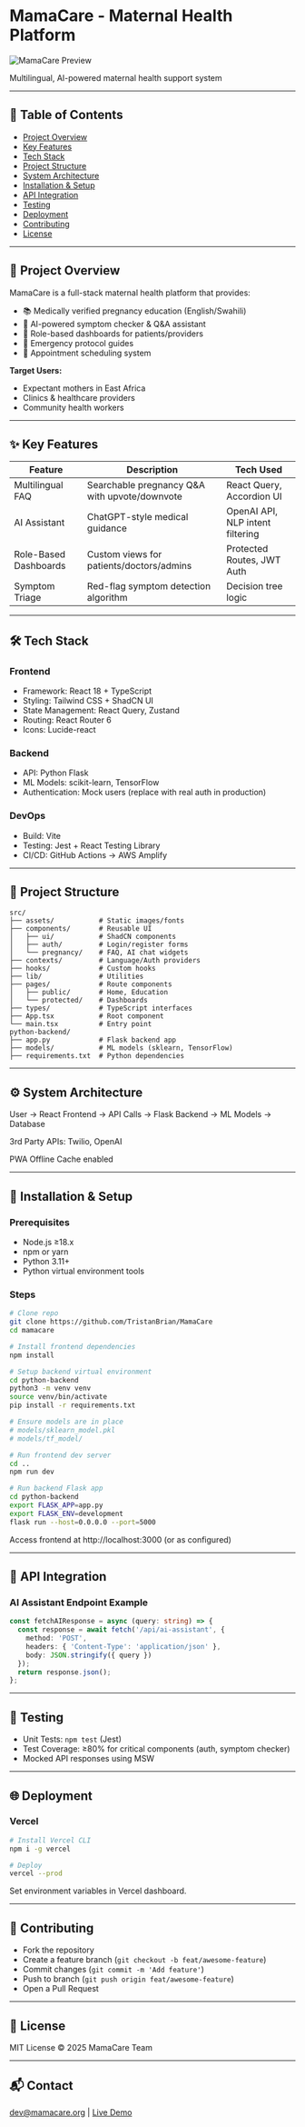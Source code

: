# MamaCare - Maternal Health Platform

![MamaCare Preview](https://example.com/mamacare-preview.png)

Multilingual, AI-powered maternal health support system

---

## 📌 Table of Contents

- [Project Overview](#project-overview)
- [Key Features](#key-features)
- [Tech Stack](#tech-stack)
- [Project Structure](#project-structure)
- [System Architecture](#system-architecture)
- [Installation & Setup](#installation--setup)
- [API Integration](#api-integration)
- [Testing](#testing)
- [Deployment](#deployment)
- [Contributing](#contributing)
- [License](#license)

---

## 🌟 Project Overview

MamaCare is a full-stack maternal health platform that provides:

- 📚 Medically verified pregnancy education (English/Swahili)
- 🤖 AI-powered symptom checker & Q&A assistant
- 🏥 Role-based dashboards for patients/providers
- 🚨 Emergency protocol guides
- 📅 Appointment scheduling system

**Target Users:**

- Expectant mothers in East Africa
- Clinics & healthcare providers
- Community health workers

---

## ✨ Key Features

| Feature            | Description                                | Tech Used                  |
|--------------------|--------------------------------------------|---------------------------|
| Multilingual FAQ   | Searchable pregnancy Q&A with upvote/downvote | React Query, Accordion UI |
| AI Assistant       | ChatGPT-style medical guidance             | OpenAI API, NLP intent filtering |
| Role-Based Dashboards | Custom views for patients/doctors/admins | Protected Routes, JWT Auth |
| Symptom Triage     | Red-flag symptom detection algorithm       | Decision tree logic        |

---

## 🛠 Tech Stack

### Frontend

- Framework: React 18 + TypeScript
- Styling: Tailwind CSS + ShadCN UI
- State Management: React Query, Zustand
- Routing: React Router 6
- Icons: Lucide-react

### Backend

- API: Python Flask
- ML Models: scikit-learn, TensorFlow
- Authentication: Mock users (replace with real auth in production)

### DevOps

- Build: Vite
- Testing: Jest + React Testing Library
- CI/CD: GitHub Actions → AWS Amplify

---

## 📂 Project Structure

```
src/
├── assets/           # Static images/fonts
├── components/       # Reusable UI
│   ├── ui/           # ShadCN components
│   ├── auth/         # Login/register forms
│   └── pregnancy/    # FAQ, AI chat widgets
├── contexts/         # Language/Auth providers
├── hooks/            # Custom hooks
├── lib/              # Utilities
├── pages/            # Route components
│   ├── public/       # Home, Education
│   └── protected/    # Dashboards
├── types/            # TypeScript interfaces
├── App.tsx           # Root component
└── main.tsx          # Entry point
python-backend/
├── app.py            # Flask backend app
├── models/           # ML models (sklearn, TensorFlow)
├── requirements.txt  # Python dependencies
```

---

## ⚙️ System Architecture

User → React Frontend → API Calls → Flask Backend → ML Models → Database

3rd Party APIs: Twilio, OpenAI

PWA Offline Cache enabled

---

## 🚀 Installation & Setup

### Prerequisites

- Node.js ≥18.x
- npm or yarn
- Python 3.11+
- Python virtual environment tools

### Steps

```bash
# Clone repo
git clone https://github.com/TristanBrian/MamaCare
cd mamacare

# Install frontend dependencies
npm install

# Setup backend virtual environment
cd python-backend
python3 -m venv venv
source venv/bin/activate
pip install -r requirements.txt

# Ensure models are in place
# models/sklearn_model.pkl
# models/tf_model/

# Run frontend dev server
cd ..
npm run dev

# Run backend Flask app
cd python-backend
export FLASK_APP=app.py
export FLASK_ENV=development
flask run --host=0.0.0.0 --port=5000
```

Access frontend at http://localhost:3000 (or as configured)

---

## 🔌 API Integration

### AI Assistant Endpoint Example

```typescript
const fetchAIResponse = async (query: string) => {
  const response = await fetch('/api/ai-assistant', {
    method: 'POST',
    headers: { 'Content-Type': 'application/json' },
    body: JSON.stringify({ query })
  });
  return response.json();
};
```

---

## 🧪 Testing

- Unit Tests: `npm test` (Jest)
- Test Coverage: ≥80% for critical components (auth, symptom checker)
- Mocked API responses using MSW

---

## 🌐 Deployment

### Vercel

```bash
# Install Vercel CLI
npm i -g vercel

# Deploy
vercel --prod
```

Set environment variables in Vercel dashboard.

---

## 🤝 Contributing

- Fork the repository
- Create a feature branch (`git checkout -b feat/awesome-feature`)
- Commit changes (`git commit -m 'Add feature'`)
- Push to branch (`git push origin feat/awesome-feature`)
- Open a Pull Request

---

## 📜 License

MIT License © 2025 MamaCare Team

---

## 📬 Contact

dev@mamacare.org | [Live Demo](https://example.com/mamacare-demo)

